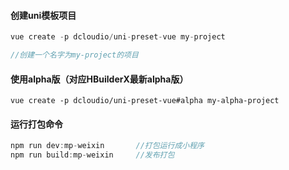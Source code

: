 #### 创建uni模板项目

```js
vue create -p dcloudio/uni-preset-vue my-project

//创建一个名字为my-project的项目
```



#### 使用alpha版（对应HBuilderX最新alpha版）

```
vue create -p dcloudio/uni-preset-vue#alpha my-alpha-project
```



#### 运行打包命令

```js
npm run dev:mp-weixin		//打包运行成小程序
npm run build:mp-weixin		//发布打包
```

